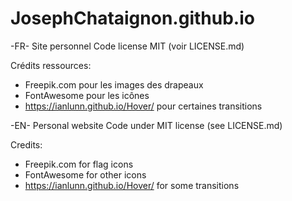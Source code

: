 # JosephChataignon.github.io

-FR- Site personnel
Code license MIT (voir LICENSE.md)

Crédits ressources:
- Freepik.com pour les images des drapeaux
- FontAwesome pour les icônes
- https://ianlunn.github.io/Hover/ pour certaines transitions


-EN- Personal website
Code under MIT license (see LICENSE.md)

Credits:
- Freepik.com for flag icons
- FontAwesome for other icons
- https://ianlunn.github.io/Hover/ for some transitions
